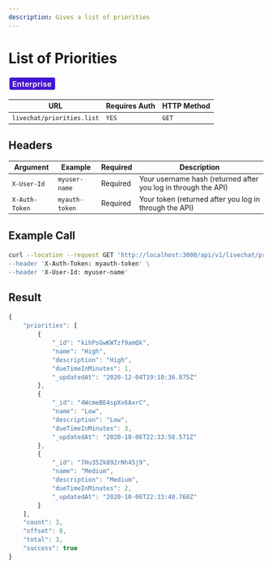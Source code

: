 ```yaml
---
description: Gives a list of priorities
---
```


# List of Priorities

![](../../../../../../../.gitbook/assets/Enterprise.jpg)

| URL                        | Requires Auth | HTTP Method |
| -------------------------- | ------------- | ----------- |
| `livechat/priorities.list` | `YES`         | `GET`       |

## Headers

| Argument       | Example        | Required | Description                                                    |
| -------------- | -------------- | -------- | -------------------------------------------------------------- |
| `X-User-Id`    | `myuser-name`  | Required | Your username hash (returned after you log in through the API) |
| `X-Auth-Token` | `myauth-token` | Required | Your token (returned after you log in through the API)         |

## Example Call

```bash
curl --location --request GET 'http://localhost:3000/api/v1/livechat/priorities.list\
--header 'X-Auth-Token: myauth-token' \
--header 'X-User-Id: myuser-name'
```

## Result

```javascript
{
    "priorities": [
        {
            "_id": "kihPsGwKWTzf9amQk",
            "name": "High",
            "description": "High",
            "dueTimeInMinutes": 1,
            "_updatedAt": "2020-12-04T19:10:36.875Z"
        },
        {
            "_id": "4WcmeBE4spXx6AxrC",
            "name": "Low",
            "description": "Low",
            "dueTimeInMinutes": 3,
            "_updatedAt": "2020-10-06T22:33:58.571Z"
        },
        {
            "_id": "7Hu352k892rNh45j9",
            "name": "Medium",
            "description": "Medium",
            "dueTimeInMinutes": 2,
            "_updatedAt": "2020-10-06T22:33:40.768Z"
        }
    ],
    "count": 3,
    "offset": 0,
    "total": 3,
    "success": true
}
```
